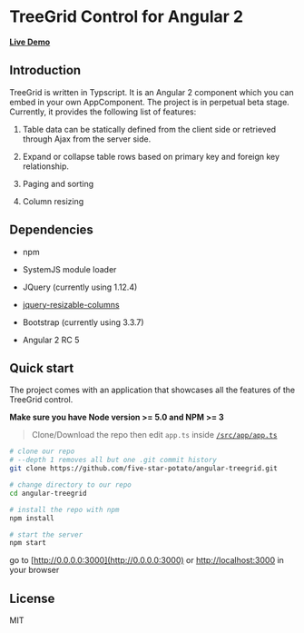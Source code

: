 # TreeGrid Control for Angular 2 

**[Live Demo](http://treegriddemo2016.azurewebsites.net)**

## Introduction

TreeGrid is written in Typscript. It is an Angular 2 component which you can embed in your own AppComponent. The project is in perpetual beta stage. Currently, it provides the following list of features:

1. Table data can be statically defined from the client side or retrieved through Ajax from the server side.

1. Expand or collapse table rows based on primary key and foreign key relationship.

1. Paging and sorting

1. Column resizing

## Dependencies

- npm

- SystemJS module loader

- JQuery (currently using 1.12.4)

- [jquery-resizable-columns](https://github.com/dobtco/jquery-resizable-columns)

- Bootstrap (currently using 3.3.7)

- Angular 2 RC 5

## Quick start

The project comes with an application that showcases all the features of the TreeGrid control.

**Make sure you have Node version >= 5.0 and NPM >= 3**
> Clone/Download the repo then edit `app.ts` inside [`/src/app/app.ts`](/src/app/app.ts)

```bash
# clone our repo
# --depth 1 removes all but one .git commit history
git clone https://github.com/five-star-potato/angular-treegrid.git

# change directory to our repo
cd angular-treegrid

# install the repo with npm
npm install

# start the server
npm start

```
go to [http://0.0.0.0:3000](http://0.0.0.0:3000) or [http://localhost:3000](http://localhost:3000) in your browser

## License

MIT



